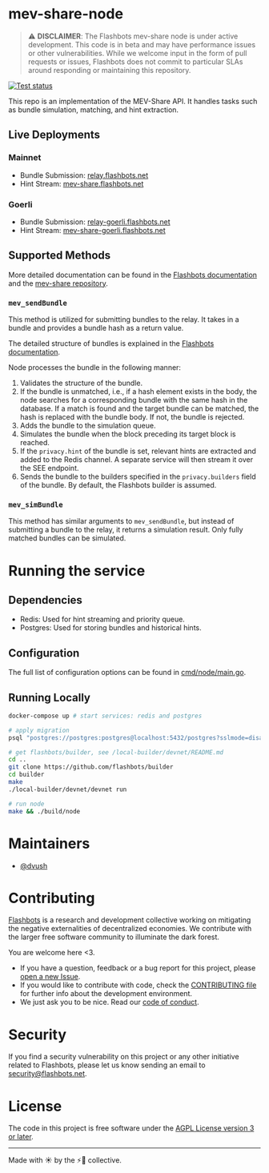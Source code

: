 # mev-share-node

> :warning: **DISCLAIMER**: The Flashbots mev-share node is under active development. This code is in beta and may have performance issues or other vulnerabilities. While we welcome input in the form of pull requests or issues, Flashbots does not commit to particular SLAs around responding or maintaining this repository.

[![Test status](https://github.com/flashbots/go-template/workflows/Checks/badge.svg)](https://github.com/flashbots/go-template/actions?query=workflow%3A%22Checks%22)

This repo is an implementation of the MEV-Share API.
It handles tasks such as bundle simulation, matching, and hint extraction.

## Live Deployments

### Mainnet

- Bundle Submission: [relay.flashbots.net](https://relay.flashbots.net)
- Hint Stream: [mev-share.flashbots.net](https://mev-share.flashbots.net)

### Goerli

- Bundle Submission: [relay-goerli.flashbots.net](https://relay-goerli.flashbots.net)
- Hint Stream: [mev-share-goerli.flashbots.net](https://mev-share-goerli.flashbots.net)

## Supported Methods

More detailed documentation can be found in the [Flashbots documentation](https://docs.flashbots.net/flashbots-mev-share/overview) 
and the [mev-share repository](https://github.com/flashbots/mev-share).

### `mev_sendBundle`

This method is utilized for submitting bundles to the relay.
It takes in a bundle and provides a bundle hash as a return value.

The detailed structure of bundles is explained in the [Flashbots documentation](https://docs.flashbots.net/flashbots-mev-share/searchers/understanding-bundles).

Node processes the bundle in the following manner:

1. Validates the structure of the bundle.
2. If the bundle is unmatched, i.e., if a hash element exists in the body, the node searches for a corresponding bundle with the same hash in the database. If a match is found and the target bundle can be matched, the hash is replaced with the bundle body. If not, the bundle is rejected.
3. Adds the bundle to the simulation queue.
4. Simulates the bundle when the block preceding its target block is reached.
5. If the `privacy.hint` of the bundle is set, relevant hints are extracted and added to the Redis channel. A separate service will then stream it over the SEE endpoint.
6. Sends the bundle to the builders specified in the `privacy.builders` field of the bundle. By default, the Flashbots builder is assumed.

### `mev_simBundle`

This method has similar arguments to `mev_sendBundle`,
but instead of submitting a bundle to the relay, it returns a simulation result.
Only fully matched bundles can be simulated.

# Running the service

## Dependencies

- Redis: Used for hint streaming and priority queue.
- Postgres: Used for storing bundles and historical hints.

## Configuration

The full list of configuration options can be found in [cmd/node/main.go](cmd/node/main.go).

## Running Locally

```bash
docker-compose up # start services: redis and postgres

# apply migration
psql "postgres://postgres:postgres@localhost:5432/postgres?sslmode=disable" -f sql/sbundles.sql

# get flashbots/builder, see /local-builder/devnet/README.md
cd ..
git clone https://github.com/flashbots/builder
cd builder
make
./local-builder/devnet/devnet run

# run node
make && ./build/node
```

# Maintainers

- [@dvush](https://github.com/dvush)

# Contributing

[Flashbots](https://flashbots.net) is a research and development collective working on mitigating the negative externalities of decentralized economies. We contribute with the larger free software community to illuminate the dark forest.

You are welcome here <3.

- If you have a question, feedback or a bug report for this project, please [open a new Issue](https://github.com/flashbots/mev-share-node/issues).
- If you would like to contribute with code, check the [CONTRIBUTING file](CONTRIBUTING.md) for further info about the development environment.
- We just ask you to be nice. Read our [code of conduct](CODE_OF_CONDUCT.md).

# Security

If you find a security vulnerability on this project or any other initiative related to Flashbots, please let us know sending an email to security@flashbots.net.

# License

The code in this project is free software under the [AGPL License version 3 or later](LICENSE).

---

Made with ☀️ by the ⚡🤖 collective.
